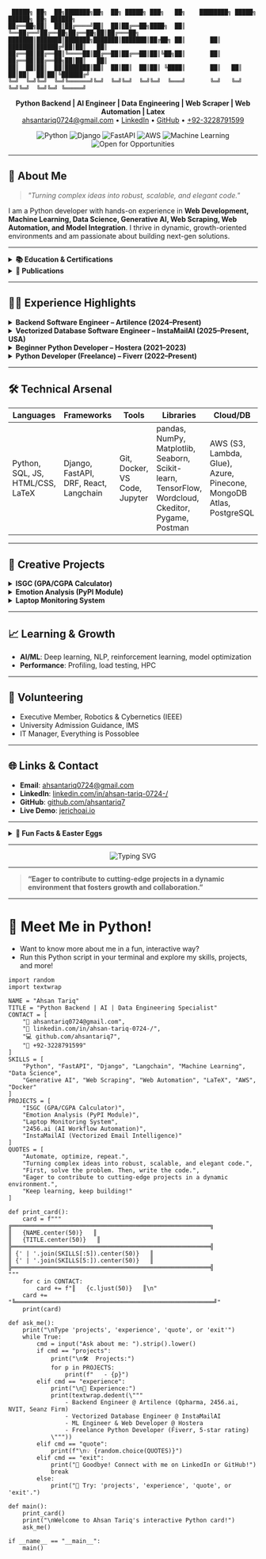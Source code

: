 ```
 █████╗ ██╗  ██╗███████╗██╗  ██╗ █████╗ ███╗   ██╗    ████████╗ █████╗ ██████╗ ██╗ ██████╗ 
██╔══██╗██║  ██║██╔════╝██║  ██║██╔══██╗████╗  ██║    ╚══██╔══╝██╔══██╗██╔══██╗██║██╔═══██╗
███████║███████║███████╗███████║███████║██╔██╗ ██║       ██║   ███████║██████╔╝██║██║   ██║
██╔══██║██╔══██║╚════██║██╔══██║██╔══██║██║╚██╗██║       ██║   ██╔══██║██╔══██╗██║██║   ██║
██║  ██║██║  ██║███████║██║  ██║██║  ██║██║ ╚████║       ██║   ██║  ██║██║  ██║██║╚██████╔╝
╚═╝  ╚═╝╚═╝  ╚═╝╚══════╝╚═╝  ╚═╝╚═╝  ╚═╝╚═╝  ╚═══╝       ╚═╝   ╚═╝  ╚═╝╚═╝  ╚═╝╚═╝ ╚═════╝ 
```
<p align="center">
  <b>Python Backend | AI Engineer | Data Engineering | Web Scraper | Web Automation | Latex</b><br>
  <a href="mailto:ahsantariq0724@gmail.com">ahsantariq0724@gmail.com</a> • 
  <a href="https://linkedin.com/in/ahsan-tariq-0724-/">LinkedIn</a> • 
  <a href="https://github.com/ahsantariq7">GitHub</a> • 
  <a href="tel:+923228791599">+92-3228791599</a>
</p>

<p align="center">
  <img alt="Python" src="https://img.shields.io/badge/Python-Expert-informational?logo=python&color=3776AB">
  <img alt="Django" src="https://img.shields.io/badge/Django-Pro-green?logo=django">
  <img alt="FastAPI" src="https://img.shields.io/badge/FastAPI-Ready-brightgreen?logo=fastapi">
  <img alt="AWS" src="https://img.shields.io/badge/AWS-Cloud-orange?logo=amazon-aws">
  <img alt="Machine Learning" src="https://img.shields.io/badge/Machine%20Learning-Active-blueviolet?logo=scikit-learn">
  <img alt="Open for Opportunities" src="https://img.shields.io/badge/Open%20to-Opportunities-brightgreen">
</p>

---

## 🚀 About Me

> *"Turning complex ideas into robust, scalable, and elegant code."*

I am a Python developer with hands-on experience in **Web Development, Machine Learning, Data Science, Generative AI, Web Scraping, Web Automation, and Model Integration**. I thrive in dynamic, growth-oriented environments and am passionate about building next-gen solutions.

---

<details>
<summary><strong>📚 Education & Certifications</strong></summary>

- **BSc Computer Systems Engineering**, The Islamia University Bahawalpur (2020–2024)
- **Awards**: Merit Selection (PMYP Laptop Scheme, Govt. of Pakistan)
- **Certifications**:
  - Data Analysis with Python (FreeCodeCamp)
  - Intro to SQL, ML, Data Viz, Feature Engineering (Kaggle)
  - Data Mining & Business Intelligence (Navttc)
</details>

<details>
<summary><strong>📝 Publications</strong></summary>

- **Main Author**: [A Python Package For Summarizing University Student Examination Performance](https://www.researchgate.net/) (2024)
- **Reviewer**: Asian Journal of Economics, Business and Accounting (Certificate of Excellence, 2025)
</details>

---

## 🧑‍💻 Experience Highlights

<details>
<summary><strong>Backend Software Engineer – Artilence (2024–Present)</strong></summary>

- **Qpharma**: Data engineering with AWS (S3, Lambda, Glue), pandas, JupyterHub. Created data pipelines, visualized with Excalidraw, extracted from APIs (Twitter, YouTube, LinkedIn).
- **2456.ai**: Built AI-driven workflow automation (Pinecone, PostgreSQL, Django, FastAPI, Stripe). Ensured code quality with Ruff, pre-commit hooks, and performance optimization.
- **NVIT**: Full backend (auth, SSO, validations, role-based access, OpenAI integration, ticketing, multi-cloud connectors, Azure image storage).
- **Seanz Firm**: Automated expert interviews (OpenAI GPT-4), multi-language, integrated with Google Sheets, MongoDB, PostgreSQL, Twilio, Google Looker Studio.
</details>

<details>
<summary><strong>Vectorized Database Software Engineer – InstaMailAI (2025–Present, USA)</strong></summary>

- Designed vector search pipelines (MongoDB Atlas, Langchain)
- Integrated OpenAI for RAG workflows, optimized for real-time email processing
- Developed robust email normalization, HTML extraction, and intelligent response systems
</details>

<details>
<summary><strong>Beginner Python Developer – Hostera (2021–2023)</strong></summary>

- Developed ML models, Django web apps, Dockerized deployments, managed with Trello and Git
</details>

<details>
<summary><strong>Python Developer (Freelance) – Fiverr (2022–Present)</strong></summary>

- Delivered custom Python solutions, maintained 5-star rating, provided post-delivery support
</details>

---

## 🛠️ Technical Arsenal

| Languages | Frameworks | Tools | Libraries | Cloud/DB |
|-----------|------------|-------|-----------|----------|
| Python, SQL, JS, HTML/CSS, LaTeX | Django, FastAPI, DRF, React, Langchain | Git, Docker, VS Code, Jupyter | pandas, NumPy, Matplotlib, Seaborn, Scikit-learn, TensorFlow, Wordcloud, Ckeditor, Pygame, Postman | AWS (S3, Lambda, Glue), Azure, Pinecone, MongoDB Atlas, PostgreSQL |

---

## 🧠 Creative Projects

<details>
<summary><strong>ISGC (GPA/CGPA Calculator)</strong></summary>
Developed for Islamia University students to calculate SGPA/CGPA efficiently.
</details>

<details>
<summary><strong>Emotion Analysis (PyPI Module)</strong></summary>
Transformer-based emotion detection toolkit with preprocessing, word clouds, bigram/trigram stats, FRNN with OWA weights.
</details>

<details>
<summary><strong>Laptop Monitoring System</strong></summary>
Python+OpenCV app for security: captures user images, sends email alerts on unauthorized access (Windows/Linux).
</details>

---

## 📈 Learning & Growth

- **AI/ML**: Deep learning, NLP, reinforcement learning, model optimization
- **Performance**: Profiling, load testing, HPC

---

## 🤝 Volunteering

- Executive Member, Robotics & Cybernetics (IEEE)
- University Admission Guidance, IMS
- IT Manager, Everything is Possoblee

---

## 🌐 Links & Contact

- **Email**: [ahsantariq0724@gmail.com](mailto:ahsantariq0724@gmail.com)
- **LinkedIn**: [linkedin.com/in/ahsan-tariq-0724-/](https://linkedin.com/in/ahsan-tariq-0724-/)
- **GitHub**: [github.com/ahsantariq7](https://github.com/ahsantariq7)
- **Live Demo**: [jerichoai.io](https://jerichoai.io)

---

<details>
<summary><strong>📜 Fun Facts & Easter Eggs</strong></summary>

- 🧑‍🔬 I love automating boring stuff!
- 🧩 I build Python packages for everything—even my own study notes.
- 🦾 My favorite command: `python -m this`
- 🧠 I believe in “automate, optimize, repeat.”
</details>

---

<p align="center">
  <img src="https://readme-typing-svg.demolab.com?font=Fira+Code&pause=1000&color=00F700&width=435&lines=Let's+build+the+future+together!;Open+to+collaboration+and+innovation." alt="Typing SVG" />
</p>

---

> **“Eager to contribute to cutting-edge projects in a dynamic environment that fosters growth and collaboration.”**

---

# 🦾 Meet Me in Python!

- Want to know more about me in a fun, interactive way?
- Run this Python script in your terminal and explore my skills, projects, and more!

```
import random
import textwrap

NAME = "Ahsan Tariq"
TITLE = "Python Backend | AI | Data Engineering Specialist"
CONTACT = [
    "📧 ahsantariq0724@gmail.com",
    "🔗 linkedin.com/in/ahsan-tariq-0724-/",
    "💻 github.com/ahsantariq7",
    "📱 +92-3228791599"
]
SKILLS = [
    "Python", "FastAPI", "Django", "Langchain", "Machine Learning", "Data Science",
    "Generative AI", "Web Scraping", "Web Automation", "LaTeX", "AWS", "Docker"
]
PROJECTS = [
    "ISGC (GPA/CGPA Calculator)",
    "Emotion Analysis (PyPI Module)",
    "Laptop Monitoring System",
    "2456.ai (AI Workflow Automation)",
    "InstaMailAI (Vectorized Email Intelligence)"
]
QUOTES = [
    "Automate, optimize, repeat.",
    "Turning complex ideas into robust, scalable, and elegant code.",
    "First, solve the problem. Then, write the code.",
    "Eager to contribute to cutting-edge projects in a dynamic environment.",
    "Keep learning, keep building!"
]

def print_card():
    card = f"""
╔════════════════════════════════════════════════════════╗
║   {NAME.center(50)}   ║
║   {TITLE.center(50)}   ║
╠════════════════════════════════════════════════════════╣
║ {' | '.join(SKILLS[:5]).center(50)}   ║
║ {' | '.join(SKILLS[5:]).center(50)}   ║
╠════════════════════════════════════════════════════════╣
"""
    for c in CONTACT:
        card += f"║   {c.ljust(50)}   ║\n"
    card += "╚════════════════════════════════════════════════════════╝"
    print(card)

def ask_me():
    print("\nType 'projects', 'experience', 'quote', or 'exit'")
    while True:
        cmd = input("Ask about me: ").strip().lower()
        if cmd == "projects":
            print("\n🛠️  Projects:")
            for p in PROJECTS:
                print(f"   - {p}")
        elif cmd == "experience":
            print("\n💼 Experience:")
            print(textwrap.dedent(\"""
                - Backend Engineer @ Artilence (Qpharma, 2456.ai, NVIT, Seanz Firm)
                - Vectorized Database Engineer @ InstaMailAI
                - ML Engineer & Web Developer @ Hostera
                - Freelance Python Developer (Fiverr, 5-star rating)
            \"""))
        elif cmd == "quote":
            print(f"\n💡 {random.choice(QUOTES)}")
        elif cmd == "exit":
            print("👋 Goodbye! Connect with me on LinkedIn or GitHub!")
            break
        else:
            print("🤖 Try: 'projects', 'experience', 'quote', or 'exit'.")

def main():
    print_card()
    print("\nWelcome to Ahsan Tariq's interactive Python card!")
    ask_me()

if __name__ == "__main__":
    main()
```

<!--
README generated by Perplexity AI. For maximum impact, customize with your own project links, GIFs, and more!
-->
